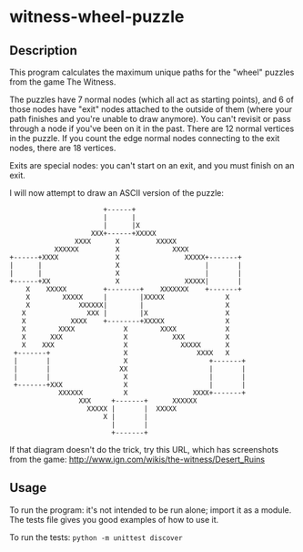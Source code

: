 # witness-wheel-puzzle

## Description

This program calculates the maximum unique paths for the "wheel" puzzles from the game The Witness.

The puzzles have 7 normal nodes (which all act as starting points), and 6 of those nodes have "exit"
nodes attached to the outside of them (where your path finishes and you're unable to draw anymore).
You can't revisit or pass through a node if you've been on it in the past. There are 12 normal vertices in the puzzle.
If you count the edge normal nodes connecting to the exit nodes, there are 18 vertices.

Exits are special nodes: you can't start on an exit, and you must finish on an exit.

I will now attempt to draw an ASCII version of the puzzle:

                           +------+
                           |      |
                           |      |X
                        XXX+------+XXXXX
                    XXXX      X         XXXXX
               XXXXXX         X             XXXX
    +------+XXXX              X                XXXXX+-------+
    |      |                  X                     |       |
    |      |                  X                     |       |
    +------+XX                X                XXXXX|       |
        X    XXXXX         +--------+    XXXXXXX    +-------+
        X        XXXXX     |        |XXXXX               X
        X            XXXXXX|        |                    X
       X               XXX |        |X                   X
       X           XXXX    +--------+XXXXX               X
       X        XXXX            X        XXXX            X
       X      XXX               X           XXX          X
       X    XXX                 X             XXXXX      X
     +-------+                  X                 XXXX   X
     |       |                  X                    +-------+
     |       |                 XX                    |       |
     |       |                  X                    |       |
     +-------+XXX               X                    |       |
                XXXXXX          X                XXXX+-------+
                     XXX     +-------+      XXXXXX
                       XXXXX |       |  XXXXX
                           X |       |
                             |       |
                             +-------+

If that diagram doesn't do the trick, try this URL, which has screenshots from the game: http://www.ign.com/wikis/the-witness/Desert_Ruins

## Usage

To run the program: it's not intended to be run alone; import it as a module.
The tests file gives you good examples of how to use it.

To run the tests: ``python -m unittest discover``
